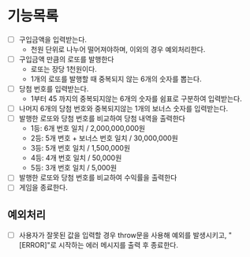 # 기능목록
- [ ] 구입금액을 입력받는다.
  - 천원 단위로 나누어 떨어져야하며, 이외의 경우 예외처리한다.
- [ ] 구입금액 만큼의 로또를 발행한다
  - 로또는 장당 1천원이다.
  - 1개의 로또를 발행할 때 중복되지 않는 6개의 숫자를 뽑는다.
- [ ] 당첨 번호를 입력받는다.
  - 1부터 45 까지의 중복되지않는 6개의 숫자를 쉼표로 구분하여 입력받는다.
- [ ] 나머지 6개의 당첨 번호와 중복되지않는 1개의 보너스 숫자를 입력받는다.
- [ ] 발행한 로또와 당첨 번호를 비교하여 당첨 내역을 출력한다
  - 1등: 6개 번호 일치 / 2,000,000,000원
  - 2등: 5개 번호 + 보너스 번호 일치 / 30,000,000원
  - 3등: 5개 번호 일치 / 1,500,000원
  - 4등: 4개 번호 일치 / 50,000원
  - 5등: 3개 번호 일치 / 5,000원
- [ ] 발행한 로또와 당첨 번호를 비교하여 수익률을 출력한다
- [ ] 게임을 종료한다.

## 예외처리
- [ ] 사용자가 잘못된 값을 입력할 경우 throw문을 사용해 예외를 발생시키고, "[ERROR]"로 시작하는 에러 메시지를 출력 후 종료한다.